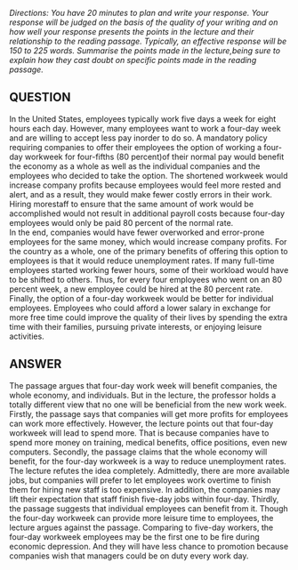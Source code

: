 *Directions: You have 20 minutes to plan and write your response. Your response will be judged on the basis of the quality of your writing and on how well your response presents the points in the lecture and their relationship to the reading passage. Typically, an effective response will be 150 to 225 words.
Summarise the points made in the lecture,being sure to explain how they cast doubt on specific points made in the reading passage.*
## QUESTION
In the United States, employees typically work five days a week for eight hours each day. However, many employees want to work a four-day week and are willing to accept less pay inorder to do so. A mandatory policy requiring companies to offer their employees the option of working a four-day workweek for four-fifths (80 percent)of their normal pay would benefit the economy as a whole as well as the individual companies and the employees who decided to take the option. The shortened workweek would increase company profits because employees would feel more rested and alert, and as a result, they would make fewer costly errors in their work. Hiring morestaff to ensure that the same amount of work would be accomplished would not result in additional payroll costs because four-day employees would only be paid 80 percent of the normal rate.  
In the end, companies would have fewer overworked and error-prone employees for the same money, which would increase company profits. For the country as a whole, one of the primary benefits of offering this option to employees is that it would reduce unemployment rates. If many full-time employees started working fewer hours, some of their workload would have to be shifted to others. Thus, for every four employees who went on an 80 percent week, a new employee could be hired at the 80 percent rate.  
Finally, the option of a four-day workweek would be better for individual employees. Employees who could afford a lower salary in exchange for more free time could improve the quality of their lives by spending the extra time with their families, pursuing private interests, or enjoying leisure activities. 
## ANSWER
The passage argues that four-day work week will benefit companies, the whole economy, and individuals. But in the lecture, the professor holds a totally different view that no one will be beneficial from the new work week. Firstly, the passage says that companies will get more profits for employees can work more effectively. However, the lecture points out that four-day workweek will lead to spend more. That is because companies have to spend more money on training, medical benefits, office positions, even new computers. Secondly, the passage claims that the whole economy will benefit, for the four-day workweek is a way to reduce unemployment rates. The lecture refutes the idea completely. Admittedly, there are more available jobs, but companies will prefer to let employees work overtime to finish them for hiring new staff is too expensive. In addition, the companies may lift their expectation that staff finish five-day jobs within four-day. Thirdly, the passage suggests that individual employees can benefit from it. Though the four-day workweek can provide more leisure time to employees, the lecture argues against the passage. Comparing to five-day workers, the four-day workweek employees may be the first one to be fire during economic depression. And they will have less chance to promotion because companies wish that managers could be on duty every work day.